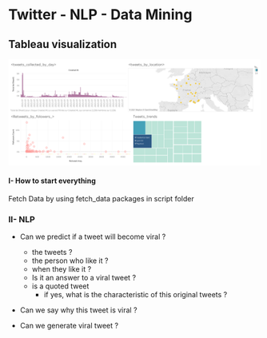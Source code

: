 # Twitter - NLP - Data Mining

## Tableau visualization 
![alt text](https://github.com/Anty45/FIL-ROUGE/blob/master/scripts/tableau_viz/Twitter%20%23tableau.png?raw=true)


#### I- How to start everything
Fetch Data by using fetch_data packages in script folder 

### II- NLP

* Can we predict if a tweet will become viral ?
     * the tweets ?
     * the person who like it ? 
     * when they like it ?
     * Is it an answer to a viral tweet ? 
     * is a quoted tweet 
          * if yes, what is the characteristic of this original tweets ? 
  
* Can we say why this tweet is viral ? 
* Can we generate viral tweet ? 
